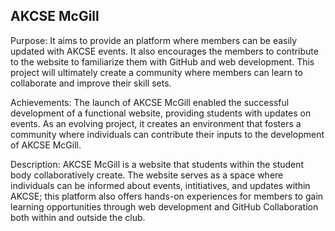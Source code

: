 ## AKCSE McGill
Purpose: It aims to provide an platform where members can be easily updated with AKCSE events. It also encourages the members to contribute to the website to familiarize them with GitHub and web development. This project will ultimately create a community where members can learn to collaborate and improve their skill sets.

Achievements: The launch of AKCSE McGill enabled the successful development of a functional website, providing students with updates on events. As an evolving project, it creates an environment that fosters a community where individuals can contribute their inputs to the development of AKCSE McGill.

Description: AKCSE McGill is a website that students within the student body collaboratively create. The website serves as a space where individuals can be informed about events, intitiatives, and updates within AKCSE; this platform also offers hands-on experiences for members to gain learning opportunities through web development and GitHub Collaboration both within and outside the club.
